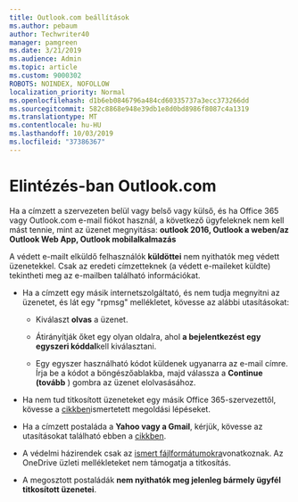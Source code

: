 ```yaml
---
title: Outlook.com beállítások
ms.author: pebaum
author: Techwriter40
manager: pamgreen
ms.date: 3/21/2019
ms.audience: Admin
ms.topic: article
ms.custom: 9000302
ROBOTS: NOINDEX, NOFOLLOW
localization_priority: Normal
ms.openlocfilehash: d1b6eb0846796a484cd60335737a3ecc373266dd
ms.sourcegitcommit: 582c8868e948e39db1e8d0bd8986f8087c4a1319
ms.translationtype: MT
ms.contentlocale: hu-HU
ms.lasthandoff: 10/03/2019
ms.locfileid: "37386367"
---
```

# <a name="settings-in-outlookcom"></a>Elintézés-ban Outlook.com

Ha a címzett a szervezeten belül vagy belső vagy külső, és ha Office 365 vagy Outlook.com e-mail fiókot használ, a következő ügyfeleknek nem kell mást tennie, mint az üzenet megnyitása: **outlook 2016, Outlook a weben/az Outlook Web App, Outlook mobilalkalmazás**

A védett e-mailt elküldő felhasználók **küldöttei** nem nyithatók meg védett üzenetekkel. Csak az eredeti címzetteknek (a védett e-maileket küldte) tekintheti meg az e-mailben található információkat.

- Ha a címzett egy másik internetszolgáltató, és nem&nbsp;tudja megnyitni az üzenetet, és lát egy "rpmsg" mellékletet, kövesse az alábbi utasításokat:
    
    - Kiválaszt **olvas** a üzenet.
    
    - Átirányítják őket egy olyan oldalra, ahol **a bejelentkezést egy egyszeri kóddal**kell kiválasztani.
    
    - Egy egyszer használható kódot küldenek ugyanarra az e-mail címre. Írja be a kódot a böngészőablakba, majd válassza a **Continue (tovább** ) gombra az üzenet elolvasásához.

- Ha nem tud titkosított üzeneteket egy másik Office 365-szervezettől, kövesse a [cikkben](https://support.office.com/article/known-issues-opening-irm-protected-emails-sent-from-users-in-other-office-365-organizations-0dec0593-a05d-4aa2-8445-9311ebab3164)ismertetett megoldási lépéseket.

- Ha a címzett postaláda a **Yahoo vagy a Gmail**, kérjük, kövesse az</span> utasításokat található ebben a [cikkben](https://support.office.com/article/how-do-i-open-a-protected-message-1157a286-8ecc-4b1e-ac43-2a608fbf3098).

- A védelmi házirendek csak az [ismert fájlformátumokra](https://docs.microsoft.com/azure/information-protection/rms-client/client-admin-guide-file-types)vonatkoznak. Az OneDrive üzleti mellékleteket nem támogatja a titkosítás.

- A megosztott postaládák **nem nyithatók meg jelenleg bármely ügyfél titkosított üzenetei**. 
